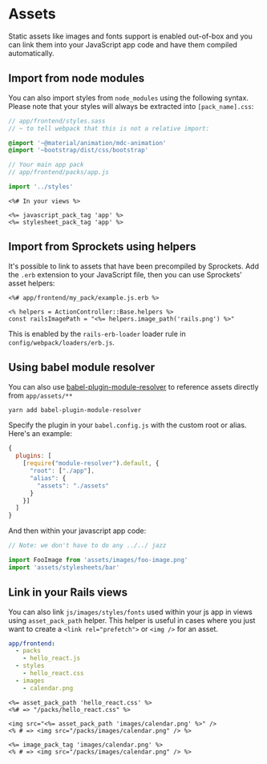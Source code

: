 # Assets


Static assets like images and fonts support is enabled out-of-box
and you can link them into your JavaScript app code and have them
compiled automatically.


## Import from node modules

You can also import styles from `node_modules` using the following syntax.
Please note that your styles will always be extracted into `[pack_name].css`:

```sass
// app/frontend/styles.sass
// ~ to tell webpack that this is not a relative import:

@import '~@material/animation/mdc-animation'
@import '~bootstrap/dist/css/bootstrap'
```

```js
// Your main app pack
// app/frontend/packs/app.js

import '../styles'
```

```erb
<%# In your views %>

<%= javascript_pack_tag 'app' %>
<%= stylesheet_pack_tag 'app' %>
```


## Import from Sprockets using helpers

It's possible to link to assets that have been precompiled by Sprockets. Add the `.erb` extension to your JavaScript file, then you can use Sprockets' asset helpers:

```erb
<%# app/frontend/my_pack/example.js.erb %>

<% helpers = ActionController::Base.helpers %>
const railsImagePath = "<%= helpers.image_path('rails.png') %>"
```

This is enabled by the `rails-erb-loader` loader rule in `config/webpack/loaders/erb.js`.


## Using babel module resolver

You can also use [babel-plugin-module-resolver](https://github.com/tleunen/babel-plugin-module-resolver) to reference assets directly from `app/assets/**`

```bash
yarn add babel-plugin-module-resolver
```

Specify the plugin in your `babel.config.js` with the custom root or alias. Here's an example:

```js
{
  plugins: [
    [require("module-resolver").default, {
      "root": ["./app"],
      "alias": {
        "assets": "./assets"
      }
    }]
  ]
}
```

And then within your javascript app code:

```js
// Note: we don't have to do any ../../ jazz

import FooImage from 'assets/images/foo-image.png'
import 'assets/stylesheets/bar'
```


## Link in your Rails views

You can also link `js/images/styles/fonts` used within your js app in views using
`asset_pack_path` helper. This helper is useful in cases where you just want to
create a `<link rel="prefetch">` or `<img />` for an asset.

```yml
app/frontend:
  - packs
    - hello_react.js
  - styles
    - hello_react.css
  - images
    - calendar.png
```

```erb
<%= asset_pack_path 'hello_react.css' %>
<%# => "/packs/hello_react.css" %>

<img src="<%= asset_pack_path 'images/calendar.png' %>" />
<% # => <img src="/packs/images/calendar.png" /> %>

<%= image_pack_tag 'images/calendar.png' %>
<% # => <img src="/packs/images/calendar.png" /> %>
```
